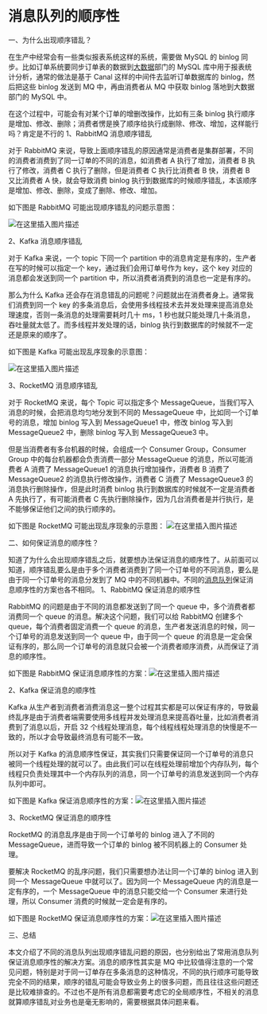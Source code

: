 # 消息队列的顺序性

一、为什么出现顺序错乱？

在生产中经常会有一些类似报表系统这样的系统，需要做 MySQL 的 binlog 同步。比如订单系统要同步订单表的数据到[大数据](https://so.csdn.net/so/search?q=大数据&spm=1001.2101.3001.7020)部门的 MySQL 库中用于报表统计分析，通常的做法是基于 Canal 这样的中间件去监听订单数据库的 binlog，然后把这些 binlog 发送到 MQ 中，再由消费者从 MQ 中获取 binlog 落地到大数据部门的 MySQL 中。

在这个过程中，可能会有对某个订单的增删改操作，比如有三条 binlog 执行顺序是增加、修改、删除；消费者愣是换了顺序给执行成删除、修改、增加，这样能行吗？肯定是不行的
1、RabbitMQ 消息顺序错乱

对于 RabbitMQ 来说，导致上面顺序错乱的原因通常是消费者是集群部署，不同的消费者消费到了同一订单的不同的消息，如消费者 A 执行了增加，消费者 B 执行了修改，消费者 C 执行了删除，但是消费者 C 执行比消费者 B 快，消费者 B 又比消费者 A 快，就会导致消费 binlog 执行到数据库的时候顺序错乱，本该顺序是增加、修改、删除，变成了删除、修改、增加。

如下图是 RabbitMQ 可能出现顺序错乱的问题示意图：

![在这里插入图片描述](https://img-blog.csdnimg.cn/a746b5ff7ec24864b14bd77021c03aa2.png?x-oss-process=image/watermark,type_d3F5LXplbmhlaQ,shadow_50,text_Q1NETiBA5aSp6ams6KGM56m65rOi,size_20,color_FFFFFF,t_70,g_se,x_16)

2、Kafka 消息顺序错乱

对于 Kafka 来说，一个 topic 下同一个 partition 中的消息肯定是有序的，生产者在写的时候可以指定一个 key，通过我们会用订单号作为 key，这个 key 对应的消息都会发送到同一个 partition 中，所以消费者消费到的消息也一定是有序的。

那么为什么 Kafka 还会存在消息错乱的问题呢？问题就出在消费者身上。通常我们消费到同一个 key 的多条消息后，会使用多线程技术去并发处理来提高消息处理速度，否则一条消息的处理需要耗时几十 ms，1 秒也就只能处理几十条消息，吞吐量就太低了。而多线程并发处理的话，binlog 执行到数据库的时候就不一定还是原来的顺序了。

如下图是 Kafka 可能出现乱序现象的示意图：

![在这里插入图片描述](https://img-blog.csdnimg.cn/af394a719fc941569ec87e1d33348135.png?x-oss-process=image/watermark,type_d3F5LXplbmhlaQ,shadow_50,text_Q1NETiBA5aSp6ams6KGM56m65rOi,size_20,color_FFFFFF,t_70,g_se,x_16)

3、RocketMQ 消息顺序错乱

对于 RocketMQ 来说，每个 Topic 可以指定多个 MessageQueue，当我们写入消息的时候，会把消息均匀地分发到不同的 MessageQueue 中，比如同一个订单号的消息，增加 binlog 写入到 MessageQueue1 中，修改 binlog 写入到 MessageQueue2 中，删除 binlog 写入到 MessageQueue3 中。

但是当消费者有多台机器的时候，会组成一个 Consumer Group，Consumer Group 中的每台机器都会负责消费一部分 MessageQueue 的消息，所以可能消费者 A 消费了 MessageQueue1 的消息执行增加操作，消费者 B 消费了 MessageQueue2 的消息执行修改操作，消费者 C 消费了 MessageQueue3 的消息执行删除操作，但是此时消费 binlog 执行到数据库的时候就不一定是消费者 A 先执行了，有可能消费者 C 先执行删除操作，因为几台消费者是并行执行，是不能够保证他们之间的执行顺序的。

如下图是 RocketMQ 可能出现乱序现象的示意图：
![在这里插入图片描述](https://img-blog.csdnimg.cn/8f6772b30f41411db3752227a4dd2086.png?x-oss-process=image/watermark,type_d3F5LXplbmhlaQ,shadow_50,text_Q1NETiBA5aSp6ams6KGM56m65rOi,size_20,color_FFFFFF,t_70,g_se,x_16)

二、如何保证消息的顺序性？

知道了为什么会出现顺序错乱之后，就要想办法保证消息的顺序性了。从前面可以知道，顺序错乱要么是由于多个消费者消费到了同一个订单号的不同消息，要么是由于同一个订单号的消息分发到了 MQ 中的不同机器中。不同的[消息队列](https://so.csdn.net/so/search?q=消息队列&spm=1001.2101.3001.7020)保证消息顺序性的方案也各不相同。
1、RabbitMQ 保证消息的顺序性

RabbitMQ 的问题是由于不同的消息都发送到了同一个 queue 中，多个消费者都消费同一个 queue 的消息。解决这个问题，我们可以给 RabbitMQ 创建多个 queue，每个消费者固定消费一个 queue 的消息，生产者发送消息的时候，同一个订单号的消息发送到同一个 queue 中，由于同一个 queue 的消息是一定会保证有序的，那么同一个订单号的消息就只会被一个消费者顺序消费，从而保证了消息的顺序性。

如下图是 RabbitMQ 保证消息顺序性的方案：![在这里插入图片描述](https://img-blog.csdnimg.cn/8b402e5a193548c79d9b4778e3636e32.png?x-oss-process=image/watermark,type_d3F5LXplbmhlaQ,shadow_50,text_Q1NETiBA5aSp6ams6KGM56m65rOi,size_20,color_FFFFFF,t_70,g_se,x_16)

2、Kafka 保证消息的顺序性

Kafka 从生产者到消费者消费消息这一整个过程其实都是可以保证有序的，导致最终乱序是由于消费者端需要使用多线程并发处理消息来提高吞吐量，比如消费者消费到了消息以后，开启 32 个线程处理消息，每个线程线程处理消息的快慢是不一致的，所以才会导致最终消息有可能不一致。

所以对于 Kafka 的消息顺序性保证，其实我们只需要保证同一个订单号的消息只被同一个线程处理的就可以了。由此我们可以在线程处理前增加个内存队列，每个线程只负责处理其中一个内存队列的消息，同一个订单号的消息发送到同一个内存队列中即可。

如下图是 Kafka 保证消息顺序性的方案：![在这里插入图片描述](https://img-blog.csdnimg.cn/860f63c70b944f73a30925bf288d2f6f.png?x-oss-process=image/watermark,type_d3F5LXplbmhlaQ,shadow_50,text_Q1NETiBA5aSp6ams6KGM56m65rOi,size_20,color_FFFFFF,t_70,g_se,x_16)

3、RocketMQ 保证消息的顺序性

RocketMQ 的消息乱序是由于同一个订单号的 binlog 进入了不同的 MessageQueue，进而导致一个订单的 binlog 被不同机器上的 Consumer 处理。

要解决 RocketMQ 的乱序问题，我们只需要想办法让同一个订单的 binlog 进入到同一个 MessageQueue 中就可以了。因为同一个 MessageQueue 内的消息是一定有序的，一个 MessageQueue 中的消息只能交给一个 Consumer 来进行处理，所以 Consumer 消费的时候就一定会是有序的。

如下图是 RocketMQ 保证消息顺序性的方案：![在这里插入图片描述](https://img-blog.csdnimg.cn/6dc6baf2c9324d2c9d67af17527edb67.png?x-oss-process=image/watermark,type_d3F5LXplbmhlaQ,shadow_50,text_Q1NETiBA5aSp6ams6KGM56m65rOi,size_20,color_FFFFFF,t_70,g_se,x_16)

三、总结

本文介绍了不同的消息队列出现顺序错乱问题的原因，也分别给出了常用消息队列保证消息顺序性的解决方案。消息的顺序性其实是 MQ 中比较值得注意的一个常见问题，特别是对于同一订单存在多条消息的这种情况，不同的执行顺序可能导致完全不同的结果，顺序的错乱可能会导致业务上的很多问题，而且往往这些问题还是比较难排查的。不过也不是所有消息都需要考虑它的全局顺序性，不相关的消息就算顺序错乱对业务也是毫无影响的，需要根据具体问题来看。